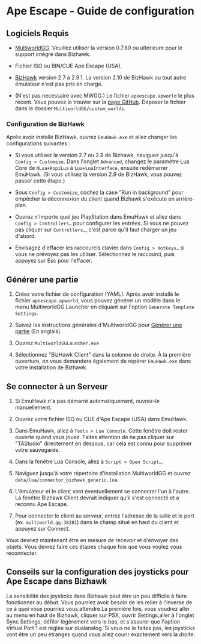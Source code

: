 # Ape Escape - Guide de configuration

## Logiciels Requis

- [MultiworldGG](https://github.com/MultiworldGG/MultiworldGG/releases). Veuillez utiliser la version 0.7.80 ou ultérieure pour le support intégré dans Bizhawk.

- Fichier ISO ou BIN/CUE Ape Escape (USA).

- [BizHawk](https://tasvideos.org/BizHawk/ReleaseHistory) version 2.7 à 2.9.1. La version 2.10 de BizHawk ou tout autre émulateur n'est pas pris en charge.

- (N'est pas necessaire avec MWGG:) Le fichier `apeescape.apworld` le plus récent. Vous pouvez le trouver sur la [page GitHub](https://github.com/Thedragon005/Archipelago-Ape-Escape/releases/latest). Déposer le fichier dans le dossier `MultiworldGG/custom_worlds`.

### Configuration de BizHawk

Après avoir installé BizHawk, ouvrez `EmuHawk.exe` et allez changer les configurations suivantes :

- Si vous utilisez la version 2.7 ou 2.8 de Bizhawk, naviguez jusqu'à `Config > Customize`. Dans l'onglet `Advanced`, changez le paramètre Lua Core de `NLua+KopiLua` à `Lua+LuaInterface`, ensuite redémarrer EmuHawk. (Si vous utilisez la version 2.9 de BizHawk, vous pouvez passer cette étape.)

- Sous `Config > Customize`, cochez la case "Run in background" pour empêcher la déconnexion du client quand Bizhawk s'exécute en arrière-plan.

- Ouvrez n'importe quel jeu PlayStation dans EmuHawk et allez dans `Config > Controllers…` pour configurer les entrées. Si vous ne pouvez pas cliquer sur `Controllers…`, c'est parce qu'il faut charger un jeu d'abord.

- Envisagez d'effacer les raccourcis clavier dans `Config > Hotkeys…` si vous ne prévoyez pas les utiliser. Sélectionnez le raccourci, puis appuyez sur Esc pour l'effacer.

## Générer une partie

1. Créez votre fichier de configuration (YAML). Après avoir installé le fichier `apeescape.apworld`, vous pouvez générer un modèle dans le menu MultiworldGG Launcher en cliquant sur l'option `Generate Template Settings`.

2. Suivez les instructions générales d'MultiworldGG pour [Générer une partie](https://multiworld.gg/tutorial/Archipelago/setup/en#generating-a-game) (En anglais).

3. Ouvrez `MultiworldGGLauncher.exe`

4. Sélectionnez "BizHawk Client" dans la colonne de droite. À la première ouverture, on vous demandera également de repérer `EmuHawk.exe` dans votre installation de Bizhawk.

## Se connecter à un Serveur

1. Si EmuHawk n'a pas démarré automatiquement, ouvrez-le manuellement.

2. Ouvrez votre fichier ISO ou CUE d'Ape Escape (USA) dans EmuHawk.

3. Dans EmuHawk, allez à `Tools > Lua Console`. Cette fenêtre doit rester ouverte quand vous jouez. Faites attention de ne pas cliquer sur "TAStudio" directement en dessous, car cela est connu pour supprimer votre sauvegarde.

4. Dans la fenêtre Lua Console, allez à `Script > Open Script…`.

5. Naviguez jusqu'à votre répertoire d'installation MultiworldGG et ouvrez `data/lua/connector_bizhawk_generic.lua`.

6. L'émulateur et le client vont éventuellement se connecter l'un à l'autre. La fenêtre Bizhawk Client devrait indiquer qu'il s'est connecté et a reconnu Ape Escape.

7. Pour connecter le client au serveur, entrez l'adresse de la salle et le port (ex. `multiworld.gg:38281`) dans le champ situé en haut du client et appuyez sur Connect.

Vous devriez maintenant être en mesure de recevoir et d'envoyer des objets. Vous devrez faire ces étapes chaque fois que vous voulez vous reconnecter.

## Conseils sur la configuration des joysticks pour Ape Escape dans Bizhawk

La sensibilité des joysticks dans Bizhawk peut être un peu difficile à faire fonctionner au début. Vous pourriez avoir besoin de les relier à l'inverse de ce à quoi vous pourriez vous attendre.La première fois, vous voudrez aller au menu en haut de Bizhawk, cliquer sur PSX, ouvrir Settings,aller à l'onglet Sync Settings, défiler légèrement vers le bas, et s'assurer que l'option Virtual Port 1 est réglée sur dualanalog. Si vous ne le faites pas, les joysticks vont être un peu étranges quand vous allez courir exactement vers la droite.
